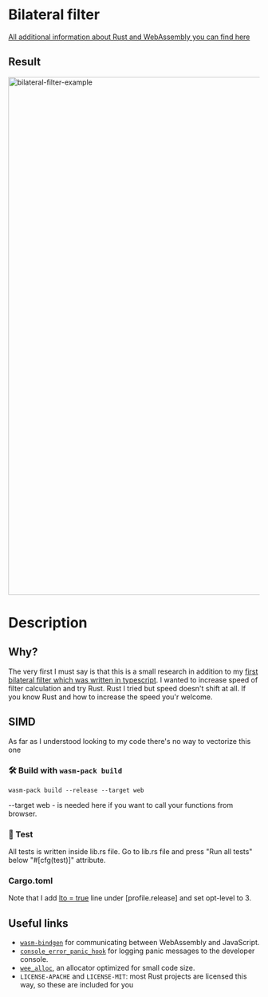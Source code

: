 # Bilateral filter

[All additional information about Rust and WebAssembly you can find here](https://rustwasm.github.io/docs/wasm-pack/introduction.html)


## Result

<img width="1038" alt="bilateral-filter-example" src="https://user-images.githubusercontent.com/58116769/223050159-4e3decf6-c1f4-4dd7-be90-b9db2428082f.png">

# Description

## Why?
The very first I must say is that this is a small research in addition to my [first bilateral filter which was written in typescript](https://github.com/AntonOnyshch/bilateral-filter).
I wanted to increase speed of filter calculation and try Rust.
Rust I tried but speed doesn't shift at all. If you know Rust and how to increase the speed you'r welcome.

## SIMD
As far as I understood looking to my code there's no way to vectorize this one

### 🛠️ Build with `wasm-pack build`

```
wasm-pack build --release --target web
```
--target web - is needed here if you want to call your functions from browser.

### 🔬 Test

All tests is written inside lib.rs file.
Go to lib.rs file and press "Run all tests" below "#[cfg(test)]" attribute.

### Cargo.toml
Note that I add [lto = true](https://rustwasm.github.io/docs/book/game-of-life/code-size.html) line under [profile.release] and set opt-level to 3.

## Useful links

* [`wasm-bindgen`](https://github.com/rustwasm/wasm-bindgen) for communicating
  between WebAssembly and JavaScript.
* [`console_error_panic_hook`](https://github.com/rustwasm/console_error_panic_hook)
  for logging panic messages to the developer console.
* [`wee_alloc`](https://github.com/rustwasm/wee_alloc), an allocator optimized
  for small code size.
* `LICENSE-APACHE` and `LICENSE-MIT`: most Rust projects are licensed this way, so these are included for you